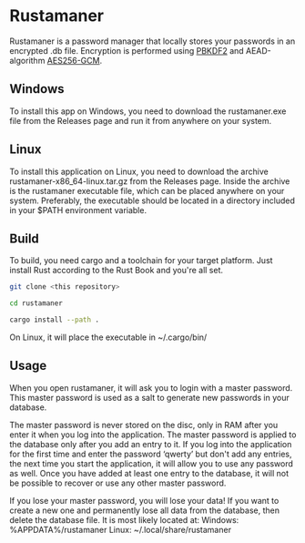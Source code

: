 # Rustamaner
Rustamaner is a password manager that locally stores your passwords in an encrypted .db file. Encryption is performed using [PBKDF2](https://en.wikipedia.org/wiki/PBKDF2) and AEAD-algorithm [AES256-GCM](https://en.wikipedia.org/wiki/Galois/Counter_Mode).

## Windows
To install this app on Windows, you need to download the rustamaner.exe file from the Releases page and run it from anywhere on your system.

## Linux
To install this application on Linux, you need to download the archive rustamaner-x86_64-linux.tar.gz from the Releases page. Inside the archive is the rustamaner executable file, which can be placed anywhere on your system. Preferably, the executable should be located in a directory included in your $PATH environment variable.

## Build
To build, you need cargo and a toolchain for your target platform. Just install Rust according to the Rust Book and you're all set.

```bash
git clone <this repository>

cd rustamaner

cargo install --path .
```

On Linux, it will place the executable in ~/.cargo/bin/

## Usage
When you open rustamaner, it will ask you to login with a master password. This master password is used as a salt to generate new passwords in your database.

The master password is never stored on the disc, only in RAM after you enter it when you log into the application. The master password is applied to the database only after you add an entry to it. If you log into the application for the first time and enter the password ‘qwerty’ but don't add any entries, the next time you start the application, it will allow you to use any password as well. Once you have added at least one entry to the database, it will not be possible to recover or use any other master password.

If you lose your master password, you will lose your data!
If you want to create a new one and permanently lose all data from the database, then delete the database file. It is most likely located at:
Windows: %APPDATA%/rustamaner
Linux: ~/.local/share/rustamaner